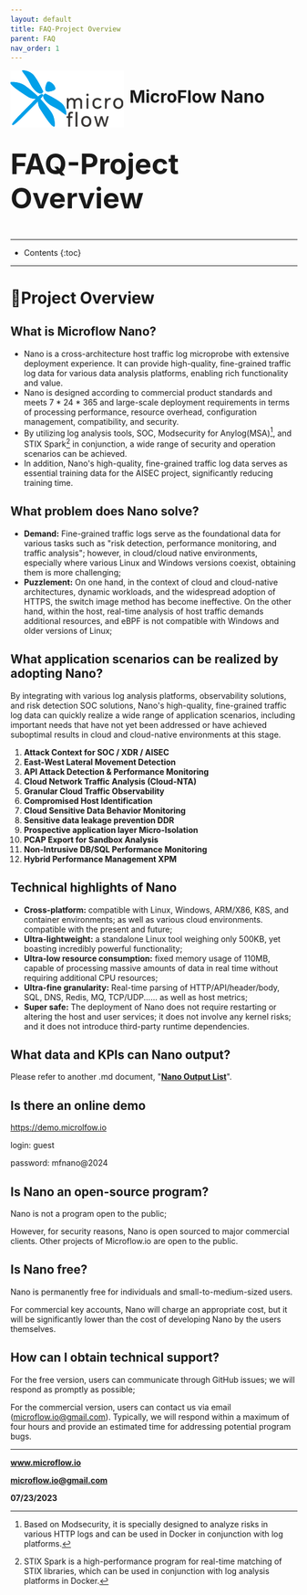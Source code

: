 ```yaml
---
layout: default
title: FAQ-Project Overview
parent: FAQ
nav_order: 1  
---
```




<img src="https://github.com/Microflow-IO/microflow-nano/blob/main/docs/github_microflow_B.png" alt="logo" style="float:left; margin-right:10px;" />

  

<h1 style="font-size: 30px;">MicroFlow Nano</h1>  
<h2 style="font-size: 50px;">FAQ-Project Overview</h2>

------  

* Contents
{:toc}

------




# 🎏Project Overview



## What is Microflow Nano?

- Nano is a cross-architecture host traffic log microprobe with extensive deployment experience. It can provide high-quality, fine-grained traffic log data for various data analysis platforms, enabling rich functionality and value.
- Nano is designed according to commercial product standards and meets 7 * 24 * 365 and large-scale deployment requirements in terms of processing performance, resource overhead, configuration management, compatibility, and security.
- By utilizing log analysis tools, SOC, Modsecurity for Anylog(MSA)[^1], and STIX Spark[^2] in conjunction, a wide range of security and operation scenarios can be achieved.
- In addition, Nano's high-quality, fine-grained traffic log data serves as essential training data for the AISEC project, significantly reducing training time.

[^1]: Based on Modsecurity, it is specially designed to analyze risks in various HTTP logs and can be used in Docker in conjunction with log platforms.
[^2]: STIX Spark is a high-performance program for real-time matching of STIX libraries, which can be used in conjunction with log analysis platforms in Docker.



## What problem does Nano solve?

- **Demand:** Fine-grained traffic logs serve as the foundational data for various tasks such as "risk detection, performance monitoring, and traffic analysis";  however, in cloud/cloud native environments, especially where various Linux and Windows versions coexist, obtaining them is more challenging;
- **Puzzlement:** On one hand, in the context of cloud and cloud-native architectures, dynamic workloads, and the widespread adoption of HTTPS, the switch image method has become ineffective. On the other hand, within the host, real-time analysis of host traffic demands additional resources, and eBPF is not compatible with Windows and older versions of Linux;



## What application scenarios can be realized by adopting Nano?

By integrating with various log analysis platforms, observability solutions, and risk detection SOC solutions, Nano's high-quality, fine-grained traffic log data can quickly realize a wide range of application scenarios, including important needs that have not yet been addressed or have achieved suboptimal results in cloud and cloud-native environments at this stage.

1.	**Attack Context for SOC / XDR / AISEC**
2.	**East-West Lateral Movement Detection**
3.	**API Attack Detection & Performance Monitoring**
4.	**Cloud Network Traffic Analysis (Cloud-NTA)**
5.	**Granular Cloud Traffic Observability**
6.	**Compromised Host Identification**
7.	**Cloud Sensitive Data Behavior Monitoring**
8.	**Sensitive data leakage prevention DDR**
9.	**Prospective application layer Micro-Isolation**
10.	**PCAP Export for Sandbox Analysis**
11.	**Non-Intrusive DB/SQL Performance Monitoring**
12.	**Hybrid Performance Management XPM**



## Technical highlights of Nano

- **Cross-platform:** compatible with Linux, Windows, ARM/X86, K8S, and container environments; as well as various cloud environments. compatible with the present and future;
- **Ultra-lightweight:** a standalone Linux tool weighing only 500KB, yet boasting incredibly powerful functionality;
- **Ultra-low resource consumption:** fixed memory usage of 110MB, capable of processing massive amounts of data in real time without requiring additional CPU resources;
- **Ultra-fine granularity:** Real-time parsing of HTTP/API/header/body, SQL, DNS, Redis, MQ, TCP/UDP...... as well as host metrics;
- **Super safe:** The deployment of Nano does not require restarting or altering the host and user services; it does not involve any kernel risks; and it does not introduce third-party runtime dependencies.



## What data and KPIs can Nano output?

Please refer to another .md document, "**[Nano Output List](https://github.com/Microflow-IO/microflow-nano/blob/main/docs/Nano_Output_List.md)**".



## Is there an online demo

https://demo.microlfow.io

login: guest

password: mfnano@2024



## Is Nano an open-source program?

Nano is not a program open to the public;  

However, for security reasons, Nano is open sourced to major commercial clients.  Other projects of Microflow.io are open to the public.



## Is Nano free?

Nano is permanently free for individuals and small-to-medium-sized users.

For commercial key accounts, Nano will charge an appropriate cost, but it will be significantly lower than the cost of developing Nano by the users themselves.



## How can I obtain technical support?

For the free version, users can communicate through GitHub issues;  we will respond as promptly as possible;

For the commercial version, users can contact us via email (microflow.io@gmail.com). Typically, we will respond within a maximum of four hours and provide an estimated time for addressing potential program bugs.





------

**www.microflow.io**

**microflow.io@gmail.com**

**07/23/2023**

